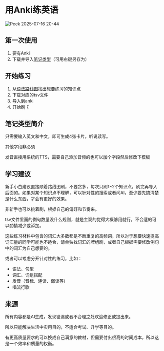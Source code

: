 # 用Anki练英语
![Peek 2025-07-16 20-44](https://github.com/user-attachments/assets/1eab9d60-0616-4225-b036-54e35c7dd775)


## 第一次使用
1. 要有Anki
2. 下载并导入[笔记类型](https://github.com/nanhualyq/anki_deck_for_english/raw/refs/heads/main/%E8%8B%B1%E8%AF%AD%E7%AC%94%E8%AE%B0%E7%B1%BB%E5%9E%8B.apkg)（可用右键另存为）

## 开始练习
1. 从[语法路线图](https://github.com/nanhualyq/anki_deck_for_english/blob/main/%E8%AF%AD%E6%B3%95%E8%B7%AF%E7%BA%BF%E5%9B%BE.md)找出想要练习的知识点
2. 下载对应的tsv文件
3. 导入到anki
4. 开始刷卡

## 笔记类型简介
只需要输入英文和中文，即可生成4张卡片，听说读写。

其他字段非必须

发音直接用系统的TTS，需要自己添加音频的也可以加个字段然后修改下模板

## 学习建议
新手小白建议直接顺着路线图刷，不要贪多，每次只刷1~2个知识点，刷完再导入后面的。如果对某个知识点不理解，可以针对性的搜索或者问AI，至少要先搞清楚是什么东西，才会有更好的效果。

非新手也可以挑着刷，根据自己的偏好和节奏来。

tsv文件里面的例句数量没什么规则，就是主观的觉得大概够用就行，不合适的可以酌情减少或添加。

这些练习材料中包含的词汇大多数都是不断重复的高频词，所以对于想要快速提高词汇量的同学可能也不适合，请单独找词汇的牌组刷，或者自己根据需要修改例句中的词汇为自己想要的。

或者可以考虑分开针对性的练习，比如：
- 语法、句型
- 词汇、词组搭配
- 发音（音标、连读、弱读等）
- 唱流行歌

## 来源
所有内容都是AI生成，发现错漏或者不合理之处欢迎修正或提出来。

所以只能解决生活中实用目的，不适合考试、升学等目的。

有更高质量要求的可以换成自己满意的教材，但需要付出很高的时间成本，所以这是一个效率和质量的权衡。